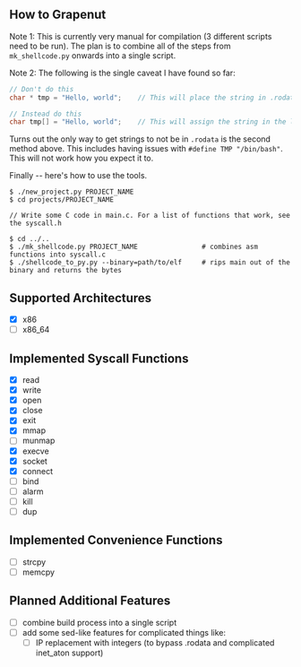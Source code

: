 How to Grapenut
---------------

Note 1: This is currently very manual for compilation (3 different scripts need to be run).
The plan is to combine all of the steps from `mk_shellcode.py` onwards into a single script.

Note 2: The following is the single caveat I have found so far:

```C
// Don't do this
char * tmp = "Hello, world";    // This will place the string in .rodata and point to it

// Instead do this
char tmp[] = "Hello, world";    // This will assign the string in the local function scope
```

Turns out the only way to get strings to not be in `.rodata` is the second method above.
This includes having issues with `#define TMP "/bin/bash"`. This will not work how you
expect it to.

Finally -- here's how to use the tools.

```
$ ./new_project.py PROJECT_NAME
$ cd projects/PROJECT_NAME

// Write some C code in main.c. For a list of functions that work, see the syscall.h

$ cd ../..
$ ./mk_shellcode.py PROJECT_NAME                # combines asm functions into syscall.c
$ ./shellcode_to_py.py --binary=path/to/elf     # rips main out of the binary and returns the bytes
```

Supported Architectures
-----------------------

- [x] x86
- [ ] x86_64

Implemented Syscall Functions
-----------------------------

- [x] read
- [x] write
- [x] open
- [x] close
- [x] exit
- [x] mmap
- [ ] munmap
- [x] execve
- [x] socket
- [x] connect
- [ ] bind
- [ ] alarm
- [ ] kill
- [ ] dup

Implemented Convenience Functions
---------------------------------

- [ ] strcpy
- [ ] memcpy

Planned Additional Features
---------------------------

- [ ] combine build process into a single script
- [ ] add some sed-like features for complicated things like:
    - [ ] IP replacement with integers (to bypass .rodata and complicated inet_aton support)
